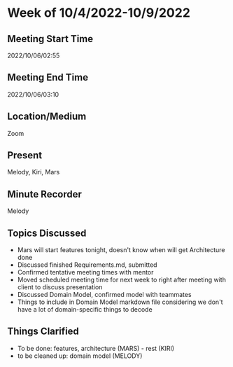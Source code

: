 # Week of 10/4/2022-10/9/2022

## Meeting Start Time
2022/10/06/02:55

## Meeting End Time
2022/10/06/03:10

## Location/Medium
Zoom

## Present
Melody, Kiri, Mars

## Minute Recorder
Melody

## Topics Discussed
- Mars will start features tonight, doesn't know when will get Architecture done
- Discussed finished Requirements.md, submitted
- Confirmed tentative meeting times with mentor
- Moved scheduled meeting time for next week to right after meeting with client to discuss presentation
- Discussed Domain Model, confirmed model with teammates
- Things to include in Domain Model markdown file considering we don't have a lot of domain-specific things to decode

## Things Clarified
- To be done: features, architecture (MARS) - rest (KIRI)
- to be cleaned up: domain model (MELODY)
